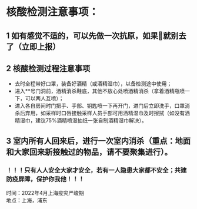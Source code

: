 # 核酸检测注意事项：

## 1 如有感觉不适的，可以先做一次抗原，如果🐑就别去了（立即上报）

## 2 核酸检测过程注意事项
+ 去时全程带好口罩，装备好酒精（或酒精湿巾），以备检测途中使用；
+ 进入**号门洞前，酒精消杀鞋底，其他不放心处喷酒精消杀（拿着酒精瓶喷一下，可以两人互喷）；
+ 进入各自房间时门把手、手部、钥匙喷一下再开门，进门后立即洗手，口罩消杀后弃用，如采样时口唇接触采样人员手部可用酒精湿巾及时擦拭（如没有酒精湿巾，建议75%酒精喷湿抽纸一张自制酒精湿巾解决）。

## 3 室内所有人回来后，进行一次室内消杀（重点：地面和大家回来新接触过的物品，请不要聚集进行）。

### ！！！只有人人安全大家才安全，若有一人隐患大家都不安全；共建防疫屏障，保护你我他！！！


时间：2022年4月上海疫灾严峻期</br>
地点：上海，浦东</br>
